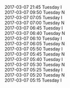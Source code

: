 2017-03-07 21:45 Tuesday  I  
2017-03-07 09:50 Tuesday  N  
2017-03-07 07:05 Tuesday  I  
2017-03-07 07:00 Tuesday  N  
2017-03-07 06:45 Tuesday  I  
2017-03-07 06:40 Tuesday  N  
2017-03-07 06:10 Tuesday  I  
2017-03-07 06:05 Tuesday  N  
2017-03-07 05:50 Tuesday  I  
2017-03-07 05:45 Tuesday  N  
2017-03-07 05:40 Tuesday  I  
2017-03-07 05:30 Tuesday  N  
2017-03-07 05:25 Tuesday  I  
2017-03-07 05:20 Tuesday  N  
2017-03-07 05:15 Tuesday  I  
